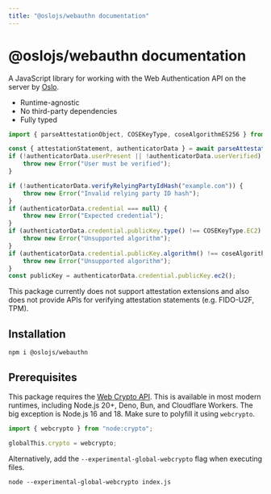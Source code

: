 ```yaml
---
title: "@oslojs/webauthn documentation"
---
```


# @oslojs/webauthn documentation

A JavaScript library for working with the Web Authentication API on the server by [Oslo](https://oslojs.dev).

- Runtime-agnostic
- No third-party dependencies
- Fully typed

```ts
import { parseAttestationObject, COSEKeyType, coseAlgorithmES256 } from "@oslojs/webauthn";

const { attestationStatement, authenticatorData } = await parseAttestationObject(encoded);
if (!authenticatorData.userPresent || !authenticatorData.userVerified) {
	throw new Error("User must be verified");
}

if (!authenticatorData.verifyRelyingPartyIdHash("example.com")) {
	throw new Error("Invalid relying party ID hash");
}
if (authenticatorData.credential === null) {
	throw new Error("Expected credential");
}
if (authenticatorData.credential.publicKey.type() !== COSEKeyType.EC2) {
	throw new Error("Unsupported algorithm");
}
if (authenticatorData.credential.publicKey.algorithm() !== coseAlgorithmES256) {
	throw new Error("Unsupported algorithm");
}
const publicKey = authenticatorData.credential.publicKey.ec2();
```

This package currently does not support attestation extensions and also does not provide APIs for verifying attestation statements (e.g. FIDO-U2F, TPM).

## Installation

```
npm i @oslojs/webauthn
```

## Prerequisites

This package requires the [Web Crypto API](https://developer.mozilla.org/en-US/docs/Web/API/Web_Crypto_API). This is available in most modern runtimes, including Node.js 20+, Deno, Bun, and Cloudflare Workers. The big exception is Node.js 16 and 18. Make sure to polyfill it using `webcrypto`.

```ts
import { webcrypto } from "node:crypto";

globalThis.crypto = webcrypto;
```

Alternatively, add the `--experimental-global-webcrypto` flag when executing files.

```
node --experimental-global-webcrypto index.js
```
